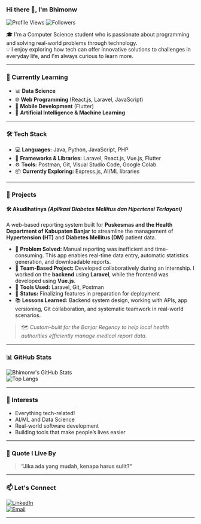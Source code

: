 ### Hi there 👋, I'm Bhimonw

![Profile Views](https://komarev.com/ghpvc/?username=Bhimonw&color=blue)
![Followers](https://img.shields.io/github/followers/Bhimonw?label=Follow&style=social)

🎓 I'm a Computer Science student who is passionate about programming and solving real-world problems through technology.  
💡 I enjoy exploring how tech can offer innovative solutions to challenges in everyday life, and I'm always curious to learn more.

---

### 🌱 Currently Learning

- 📊 **Data Science**
- 🌐 **Web Programming** (React.js, Laravel, JavaScript)
- 📱 **Mobile Development** (Flutter)
- 🤖 **Artificial Intelligence & Machine Learning**

---

### 🛠️ Tech Stack

- 💻 **Languages:** Java, Python, JavaScript, PHP  
- 🔧 **Frameworks & Libraries:** Laravel, React.js, Vue.js, Flutter  
- ⚙️ **Tools:** Postman, Git, Visual Studio Code, Google Colab  
- 📦 **Currently Exploring:** Express.js, AI/ML libraries

---

### 💼 Projects

#### 🛠️ **Akudihatinya** *(Aplikasi Diabetes Mellitus dan Hipertensi Terlayani)*  
A web-based reporting system built for **Puskesmas and the Health Department of Kabupaten Banjar** to streamline the management of **Hypertension (HT)** and **Diabetes Mellitus (DM)** patient data.

- 🧩 **Problem Solved:** Manual reporting was inefficient and time-consuming. This app enables real-time data entry, automatic statistics generation, and downloadable reports.
- 👥 **Team-Based Project:** Developed collaboratively during an internship. I worked on the **backend** using **Laravel**, while the frontend was developed using **Vue.js**.
- 🔧 **Tools Used:** Laravel, Git, Postman  
- 🚀 **Status:** Finalizing features in preparation for deployment  
- 📚 **Lessons Learned:** Backend system design, working with APIs, app versioning, Git collaboration, and systematic teamwork in real-world scenarios.

> 🗺️ *Custom-built for the Banjar Regency to help local health authorities efficiently manage medical report data.*

---

### 📊 GitHub Stats

![Bhimonw's GitHub Stats](https://github-readme-stats.vercel.app/api?username=Bhimonw&show_icons=true&theme=radical)  
![Top Langs](https://github-readme-stats.vercel.app/api/top-langs/?username=Bhimonw&layout=compact&langs_count=6&theme=radical)

<!-- Uncomment below once WakaTime is ready -->
<!--
[![wakatime stats](https://github-readme-stats.vercel.app/api/wakatime?username=Bhimonw)](https://wakatime.com/@Bhimonw)
-->

---

### 🧠 Interests

- Everything tech-related!
- AI/ML and Data Science
- Real-world software development
- Building tools that make people’s lives easier

---

### 💬 Quote I Live By

> **"Jika ada yang mudah, kenapa harus sulit?"**

---

### 📫 Let's Connect

[![LinkedIn](https://img.shields.io/badge/LinkedIn-blue?style=for-the-badge&logo=linkedin)](https://your-link.com)  
[![Email](https://img.shields.io/badge/Email-DarkRed?style=for-the-badge&logo=gmail&logoColor=white)](mailto:your@email.com)  
<!-- Tambahkan link ke Notion, Instagram, Website, dll -->

---

